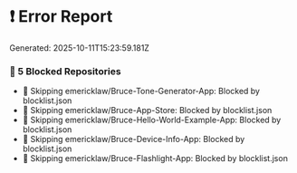 # ❗ Error Report

Generated: 2025-10-11T15:23:59.181Z

### 🛑 5 Blocked Repositories
- 🛑 Skipping emericklaw/Bruce-Tone-Generator-App: Blocked by blocklist.json
- 🛑 Skipping emericklaw/Bruce-App-Store: Blocked by blocklist.json
- 🛑 Skipping emericklaw/Bruce-Hello-World-Example-App: Blocked by blocklist.json
- 🛑 Skipping emericklaw/Bruce-Device-Info-App: Blocked by blocklist.json
- 🛑 Skipping emericklaw/Bruce-Flashlight-App: Blocked by blocklist.json